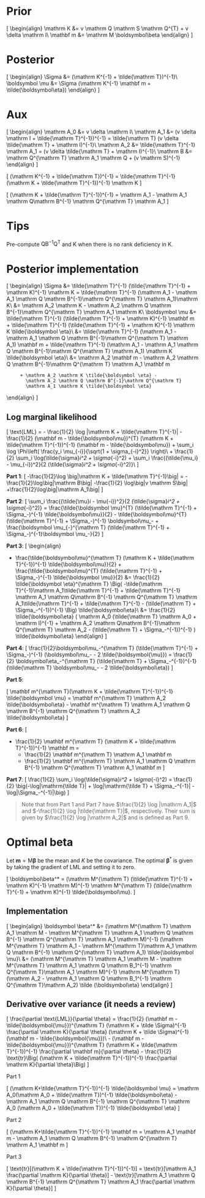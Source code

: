 # Prior

\[
\begin{align}
    \mathrm K &= v \mathrm Q \mathrm S \mathrm Q^{T} +
        v \delta \mathrm I\\
    \mathbf m &= \mathrm M \boldsymbol\beta
\end{align}
\]

# Posterior
\[
\begin{align}
    \Sigma &= (\mathrm K^{-1} + \tilde{\mathrm T})^{-1}\\
    \boldsymbol \mu &= \Sigma (\mathrm K^{-1} \mathbf m +
         \tilde{\boldsymbol\eta})
\end{align}
\]

# Aux

\[
\begin{align}
    \mathrm A_0 &= v \delta \mathrm I\\
    \mathrm A_1 &= (v \delta \mathrm I + \tilde{\mathrm T}^{-1})^{-1}
                = \tilde{\mathrm T} (v \delta \tilde{\mathrm T} +
                        \mathrm I)^{-1}\\
    \mathrm A_2 &= \tilde{\mathrm T}^{-1} \mathrm A_1
                = (v \delta \tilde{\mathrm T} + \mathrm I)^{-1}\\
    \mathrm B &= \mathrm Q^{\mathrm T} \mathrm A_1 \mathrm Q + (v \mathrm S)^{-1}
\end{align}
\]

\[
    (\mathrm K^{-1} + \tilde{\mathrm T})^{-1} =
        \tilde{\mathrm T}^{-1} (\mathrm K + \tilde{\mathrm T}^{-1})^{-1}
        \mathrm K
\]

\[
  (\mathrm K + \tilde{\mathrm T}^{-1})^{-1} = \mathrm A_1 -
      \mathrm A_1 \mathrm Q\mathrm B^{-1} \mathrm Q^{\mathrm T} \mathrm A_1
\]

# Tips

Pre-compute $\mathrm Q \mathrm B^{-1} \mathrm Q^{\mathrm T}$ and $\mathrm K$
when there is no rank deficiency in $\mathrm K$.

# Posterior implementation

\[
\begin{align}
  \Sigma &=
    \tilde{\mathrm T}^{-1} (\tilde{\mathrm T}^{-1} + \mathrm K)^{-1} \mathrm K
    = \tilde{\mathrm T}^{-1} (\mathrm A_1 -
      \mathrm A_1 \mathrm Q \mathrm B^{-1}\mathrm Q^{\mathrm T} \mathrm A_1)\mathrm K\\
    &= \mathrm A_2 \mathrm K - \mathrm A_2 \mathrm Q
            \mathrm B^{-1}\mathrm Q^{\mathrm T} \mathrm A_1 \mathrm K\\
  \boldsymbol \mu &= \tilde{\mathrm T}^{-1} (\tilde{\mathrm
                     T}^{-1} + \mathrm K)^{-1} \mathbf m
                     + \tilde{\mathrm T}^{-1} (\tilde{\mathrm T}^{-1} + \mathrm K)^{-1} \mathrm K \tilde{\boldsymbol \eta}\\
         &= \tilde{\mathrm T}^{-1} (\mathrm A_1 -
           \mathrm A_1 \mathrm Q \mathrm B^{-1}\mathrm Q^{\mathrm T} \mathrm A_1)
            \mathbf m
        + \tilde{\mathrm T}^{-1} (\mathrm A_1 -
          \mathrm A_1 \mathrm Q \mathrm B^{-1}\mathrm Q^{\mathrm T} \mathrm A_1)
          \mathrm K \tilde{\boldsymbol \eta}\\
          &= \mathrm A_2 \mathbf m -
            \mathrm A_2 \mathrm Q \mathrm B^{-1}\mathrm Q^{\mathrm T} \mathrm A_1 \mathbf m

         + \mathrm A_2 \mathrm K \tilde{\boldsymbol \eta} -
           \mathrm A_2 \mathrm Q \mathrm B^{-1}\mathrm Q^{\mathrm T}
           \mathrm A_1 \mathrm K \tilde{\boldsymbol \eta}
\end{align}
\]


## Log marginal likelihood

\[
  \text{LML} = - \frac{1}{2} \log |\mathrm K + \tilde{\mathrm T}^{-1}| -
                \frac{1}{2} (\mathbf m - \tilde{\boldsymbol\mu})^{T}
                (\mathrm K + \tilde{\mathrm T}^{-1})^{-1}
                  (\mathbf m - \tilde{\boldsymbol\mu})
              + \sum_i \log \Phi\left(
                    \frac{y_i \mu_{-i}}{\sqrt{1 + \sigma_{-i}^2}} \right)\\
      + \frac{1}{2} \sum_i \log(\tilde{\sigma}_i^2 + \sigma_{-i}^2)
      + \sum_i \frac{(\tilde{\mu_i} - \mu_{-i})^2}{2
          (\tilde{\sigma}_i^2 + \sigma_{-i}^2)}\\
\]

__Part 1__:
\[
  -\frac{1}{2}\log \big|\mathrm K + \tilde{\mathrm T}^{-1}\big| =
    -\frac{1}{2}\log\big|\mathrm B\big|
        -\frac{1}{2} \log\big|v \mathrm S\big|
        +\frac{1}{2}\log\big|\mathrm A_1\big|
\]

__Part 2__:
\[
\sum_i \frac{(\tilde{\mu}_i - \mu_{-i})^2}{2
    (\tilde{\sigma}_i^2 + \sigma_{-i}^2)} =
      \frac{\tilde{\boldsymbol \mu}^{T} (\tilde{\mathrm T}^{-1} +
          \Sigma_-)^{-1} \tilde{\boldsymbol\mu}}{2} -
          \tilde{\boldsymbol\mu}^{T} (\tilde{\mathrm T}^{-1} +
              \Sigma_-)^{-1} \boldsymbol\mu_- +
              \frac{\boldsymbol \mu_{-}^{\mathrm T} (\tilde{\mathrm T}^{-1} +
                  \Sigma_-)^{-1}\boldsymbol  \mu_-}{2}
\]

__Part 3__:
\[
\begin{align}
  - \frac{\tilde{\boldsymbol\mu}^{\mathrm T} (\mathrm K + \tilde{\mathrm T}^{-1})^{-1}
    \tilde{\boldsymbol\mu}}{2} + \frac{\tilde{\boldsymbol\mu}^{T}
        (\tilde{\mathrm T}^{-1} +
        \Sigma_-)^{-1} \tilde{\boldsymbol  \mu}}{2}
        &= \frac{1}{2} \tilde{\boldsymbol \eta}^{\mathrm T} \Big(
          -\tilde{\mathrm T}^{-1}\mathrm A_1\tilde{\mathrm T}^{-1} +
            \tilde{\mathrm T}^{-1} \mathrm A_1 \mathrm Q\mathrm B^{-1}
            \mathrm Q^{\mathrm T} \mathrm A_1\tilde{\mathrm T}^{-1} +
            \tilde{\mathrm T}^{-1} - (\tilde{\mathrm T} +
                  \Sigma_-^{-1})^{-1}
          \Big) \tilde{\boldsymbol\eta}\\
        &= \frac{1}{2} \tilde{\boldsymbol\eta}
            (
                \mathrm A_0 (\tilde{\mathrm T} \mathrm A_0 + \mathrm I)^{-1}
                + \mathrm A_2
                    \mathrm Q\mathrm B^{-1}\mathrm Q^{\mathrm T}
                  \mathrm A_2
                - (\tilde{\mathrm T} +
                      \Sigma_-^{-1})^{-1}
            )
            \tilde{\boldsymbol\eta}
\end{align}
\]

__Part 4__:
\[
\frac{1}{2}\boldsymbol\mu_-^{\mathrm T} (\tilde{\mathrm T}^{-1} +
    \Sigma_-)^{-1} (\boldsymbol\mu_- - 2 \tilde{\boldsymbol{\mu}}) =
    \frac{1}{2} \boldsymbol\eta_-^{\mathrm T} (\tilde{\mathrm T} + \Sigma_-^{-1})^{-1}
        (\tilde{\mathrm T} \boldsymbol\mu_- - 2 \tilde{\boldsymbol\eta})
\]

__Part 5__:

\[
    \mathbf m^{\mathrm T}(\mathrm K + \tilde{\mathrm T}^{-1})^{-1}
        \tilde{\boldsymbol \mu}
    = \mathbf m^{\mathrm T} \mathrm A_2 \tilde{\boldsymbol\eta} -
        \mathbf m^{\mathrm T} \mathrm A_1
                \mathrm Q \mathrm B^{-1} \mathrm Q^{\mathrm T}
              \mathrm A_2 \tilde{\boldsymbol\eta}
\]

__Part 6__:
\[
  - \frac{1}{2} \mathbf m^{\mathrm T} (\mathrm K + \tilde{\mathrm T}^{-1})^{-1}
  \mathbf m =
    - \frac{1}{2} \mathbf m^{\mathrm T} \mathrm A_1 \mathbf m
    + \frac{1}{2} \mathbf m^{\mathrm T} \mathrm A_1 \mathrm Q
    \mathrm B^{-1} \mathrm Q^{\mathrm T} \mathrm A_1 \mathbf m
\]

__Part 7__:
\[
  \frac{1}{2} \sum_i \log(\tilde{\sigma}_i^2 + \sigma_{-i}^2) =
    \frac{1}{2} \big(-\log|\mathrm{\tilde T}| + \log|\mathrm{\tilde T} +
      \Sigma_-^{-1}| - \log|\Sigma_-^{-1}|\big)
\]

> Note that from Part 1 and Part 7 have $\frac{1}{2} \log |\mathrm A_1|$ and
> $-\frac{1}{2} \log |\tilde{\mathrm T}|$, respectively.
> Their sum is given by $\frac{1}{2} \log |\mathrm A_2|$ and is defined
> as Part 9.

# Optimal beta

Let $\mathbf m = \mathrm M \boldsymbol\beta$ be the mean and $K$ be the covariance.
The optimal $\boldsymbol\beta^*$ is given by
taking the gradient of LML and setting it to zero.

\[
  \boldsymbol\beta^* = (\mathrm M^{\mathrm T} (\tilde{\mathrm T}^{-1} + \mathrm K)^{-1} \mathrm M)^{-1}
    \mathrm M^{\mathrm T} (\tilde{\mathrm T}^{-1} + \mathrm K)^{-1} \tilde{\boldsymbol\mu}.
\]

## Implementation

\[
\begin{align}
  \boldsymbol \beta^* &= (\mathrm M^{\mathrm T} \mathrm A_1 \mathrm M -
    \mathrm M^{\mathrm T} \mathrm A_1 \mathrm Q \mathrm B^{-1} \mathrm
    Q^{\mathrm T} \mathrm A_1 \mathrm M)^{-1}
      (\mathrm M^{\mathrm T} \mathrm A_1 - \mathrm M^{\mathrm T}\mathrm A_1
        \mathrm Q \mathrm B^{-1} \mathrm Q^{\mathrm T} \mathrm A_1)
        \tilde{\boldsymbol \mu}\\
        &= (\mathrm M^{\mathrm T} \mathrm A_1 \mathrm M - \mathrm M^{\mathrm T}
        \mathrm A_1 \mathrm Q \mathrm B_1^{-1} \mathrm Q^{\mathrm T}\mathrm A_1
        \mathrm M)^{-1} \mathrm M^{\mathrm T}
        (\mathrm A_2 - \mathrm A_1 \mathrm Q \mathrm B_1^{-1}
            \mathrm Q^{\mathrm T}\mathrm A_2) \tilde {\boldsymbol\eta}
\end{align}
\]


## Derivative over variance (it needs a review)

\[
  \frac{\partial \text{LML}}{\partial \theta} =
    \frac{1}{2} (\mathbf m - \tilde{\boldsymbol{\mu}})^{\mathrm T}
    (\mathrm K + \tilde \Sigma)^{-1} \frac{\partial \mathrm K}{\partial \theta}
    (\mathrm K + \tilde \Sigma)^{-1} (\mathbf m - \tilde{\boldsymbol{\mu}})\\
    - (\mathbf m - \tilde{\boldsymbol{\mu}})^{\mathrm T} (\mathrm K + \tilde{\mathrm T}^{-1})^{-1}
    \frac{\partial \mathbf m}{\partial \theta} - \frac{1}{2} \text{tr}\Big(
      (\mathrm K + \tilde{\mathrm T}^{-1})^{-1}
      \frac{\partial \mathrm K}{\partial \theta}\Big)
\]

Part 1

\[
  (\mathrm K+\tilde{\mathrm T}^{-1})^{-1} \tilde{\boldsymbol \mu} =
    \mathrm A_0(\mathrm A_0 + \tilde{\mathrm T})^{-1}
    \tilde{\boldsymbol\eta} - \mathrm A_1 \mathrm Q \mathrm B^{-1}
    \mathrm Q^{\mathrm T} \mathrm A_0 (\mathrm A_0 + \tilde{\mathrm T})^{-1}
    \tilde{\boldsymbol \eta}
\]

Part 2

\[
  (\mathrm K+\tilde{\mathrm T}^{-1})^{-1} \mathbf m =
    \mathrm A_1 \mathbf m
    - \mathrm A_1 \mathrm Q \mathrm B^{-1}
    \mathrm Q^{\mathrm T} \mathrm A_1 \mathbf m
\]

Part 3

\[
  \text{tr}[(\mathrm K + \tilde{\mathrm T}^{-1})^{-1}] = \text{tr}[\mathrm A_1
    \frac{\partial \mathrm K}{\partial \theta}] -
    \text{tr}[\mathrm A_1 \mathrm Q \mathrm B^{-1} \mathrm Q^{\mathrm T} \mathrm A_1
    \frac{\partial \mathrm K}{\partial \theta}]
\]
